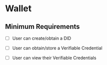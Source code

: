 # Wallet

## Minimum Requirements

- [ ] User can create/obtain a DID
- [ ] User can obtain/store a Verifiable Credential
- [ ] User can view their Verifiable Credentials

